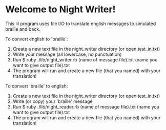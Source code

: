 # Welcome to Night Writer!

This lil program uses file I/O to translate english messages to simulated braille and back.

To convert english to 'braille':
1. Create a new text file in the night_writer directory (or open test_in.txt)
2. Write your message (all lowercase, no punctuation)
3. Run $ ruby ./lib/night_writer.rb (name of message file).txt (name you want to give output file).txt
4. The program will run and create a new file (that you named) with your translation!

To convert 'braille' to english:
1. Create a new text file in the night_writer directory (or open test_in.txt)
2. Write (or copy) your 'braille' message
3. Run $ ruby ./lib/night_reader.rb (name of message file).txt (name you want to give output file).txt
4. The program will run and create a new file (that you named) with your translation!
